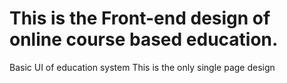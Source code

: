 # This is the Front-end design of online course based education.
Basic UI of education system
This is the only single page design
